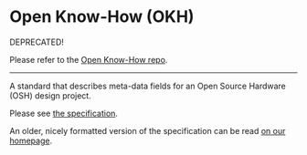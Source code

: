 # Open Know-How (OKH)

DEPRECATED!

Please refer to the [Open Know-How repo](
https://github.com/iop-alliance/OpenKnowHow).

---

A standard that describes meta-data fields
for an Open Source Hardware (OSH) design project.

Please see [the specification](specification.md).

An older, nicely formatted version of the specification
can be read [on our homepage](
https://standards.internetofproduction.org/pub/okh/release/1).
